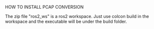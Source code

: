 HOW TO INSTALL PCAP CONVERSION

The zip file "ros2_ws" is a ros2 workspace. Just use colcon build in the workspace and the executable will be under the build folder.
